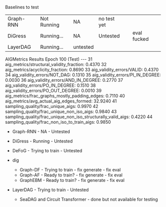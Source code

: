 

Baselines to test

|           |             |          |             |                     |             |
|-----------|-------------|----------|-------------|---------------------|-------------|
| Graph-RNN | Not Running | NA       | no test yet |                     |             |
| DiGress   | Running...  | NA       | Untested    |                     | eval fucked |
| LayerDAG  | Running...  | untested |             |                     |             |

 AIGMetrics Results Epoch 100 (Test) ---
31
  aig_metrics/structural_validity_fraction: 0.4370
32
  aig_metrics/acyclicity_fraction: 0.8690
33
  aig_validity_errors/VALID: 0.4370
34
  aig_validity_errors/NOT_DAG: 0.1310
35
  aig_validity_errors/PI_IN_DEGREE: 0.0030
36
  aig_validity_errors/AND_IN_DEGREE: 0.2770
37
  aig_validity_errors/PO_IN_DEGREE: 0.1510
38
  aig_validity_errors/PO_OUT_DEGREE: 0.0010
39
  aig_metrics/frac_graphs_mostly_padding_edges: 0.7110
40
  aig_metrics/avg_actual_aig_edges_formed: 32.9240
41
  sampling_quality/frac_unique_aigs: 0.9970
42
  sampling_quality/frac_unique_non_iso_aigs: 0.9840
43
  sampling_quality/frac_unique_non_iso_structurally_valid_aigs: 0.4220
44
  sampling_quality/frac_non_iso_to_train_aigs: 0.9850

- Graph-RNN - NA - Untested
- DiGress - Running - Untested
- DeFoG - Trying to train - Untested
- dig
  - Graph-DF - Trying to train - fix generate - fix eval
  - Graph-AF - Ready to train? - fix generate - fix eval
  - GraphEBM - Ready to train? - fix generate - fix eval
- LayerDAG - Trying to train - Untested



  - SeaDAG and Circuit Transformer - done but not available for testing 

